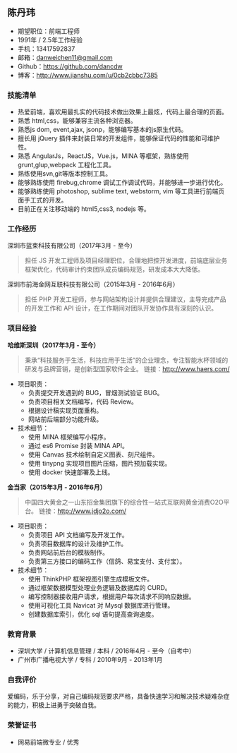 陈丹玮
--------------------------

* 期望职位：前端工程师
* 1991年 / 2.5年工作经验
* 手机：13417592837
* 邮箱：danweichen11@gmail.com
* Github：https://github.com/dancdw
* 博客：http://www.jianshu.com/u/0cb2cbbc7385

### 技能清单

* 热爱前端，喜欢用最扎实的代码技术做出效果上最炫，代码上最合理的页面。
* 熟悉 html,css，能够兼容主流各种浏览器。
* 熟悉js dom, event,ajax, jsonp，能够编写基本的js原生代码。
* 擅长用 jQuery 插件来封装日常的开发组件，能够保证代码的性能和可维护性。
* 熟悉 AngularJs，ReactJS，Vue.js，MINA 等框架，熟练使用 grunt,glup,webpack 工程化工具。
* 熟练使用svn,git等版本控制工具。
* 能够熟练使用 firebug,chrome 调试工作调试代码，并能够进一步进行优化。
* 能够熟练使用 photoshop, sublime text, webstorm, vim 等工具进行前端页面手工式的开发。
* 目前正在关注移动端的 html5,css3, nodejs 等。

### 工作经历

深圳市蓝束科技有限公司（2017年3月 - 至今）

> 担任 JS 开发工程师及项目经理职位，合理地把控开发进度，前端底层业务框架优化，代码审计约束团队成员编码规范，研发成本大大降低。

深圳市前海金网互联科技有限公司（2015年3月 - 2016年6月）

> 担任 PHP 开发工程师，参与网站架构设计并提供合理建议，主导完成产品的开发工作和 API 设计，在工作期间对团队开发协作具有深刻的认识。

### 项目经验

**哈维斯深圳（2017年3月 - 至今）**
> 秉承“科技服务于生活，科技应用于生活”的企业理念，专注智能水杯领域的研发与品牌营销，是创新型国家软件企业。
> 链接：http://www.haers.com/

* 项目职责：
	- 负责提交开发遇到的 BUG，冒烟测试验证 BUG。
	- 负责项目相关文档编写，代码 Review。
	- 根据设计稿实现页面重构。
	- 网站前后端部分功能升级。
* 技术细节：
	- 使用 MINA 框架编写小程序。
	- 通过 es6 Promise 封装 MINA API。
	- 使用 Canvas 技术绘制自定义图表、刻尺组件。
	- 使用 tinypng 实现项目图片压缩，图片预加载实现。
	- 使用 docker 快速部署及上线。

**金当家（2015年3月 - 2016年6月）**
> 中国四大黄金之一山东招金集团旗下的综合性一站式互联网黄金消费O2O平台。
> 链接：http://www.jdjo2o.com/

* 项目职责：
	- 负责项目 API 文档编写及开发工作。
	- 负责项目数据库的设计及维护工作。
	- 负责网站前后台的模板制作。
	- 负责第三方接口的编码工作（信鸽、易宝支付、支付宝）。
* 技术细节：
	- 使用 ThinkPHP 框架视图引擎生成模板文件。
	- 通过框架数据模型处理业务逻辑及数据库的 CURD。
	- 编写控制器接收用户请求，根据用户每次请求不同响应数据。
	- 使用可视化工具 Navicat 对 Mysql 数据库进行管理。
	- 创建数据库索引，优化 sql 语句提高查询速度。

### 教育背景

* 深圳大学 / 计算机信息管理 / 本科 / 2016年4月 - 至今（自考中）
* 广州市广播电视大学 / 专科 / 2010年9月 - 2013年1月

### 自我评价
爱编码，乐于分享，对自己编码规范要求严格，具备快速学习和解决技术疑难杂症的能力，积极上进勇于突破自我。

### 荣誉证书

* 网易前端微专业 / 优秀